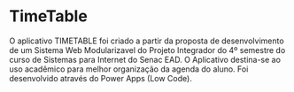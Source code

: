# TimeTable

O aplicativo TIMETABLE foi criado a partir da proposta de desenvolvimento de um Sistema Web Modularizavel do Projeto Integrador do 4º semestre do curso de Sistemas para Internet do Senac EAD. O Aplicativo destina-se ao uso acadêmico para melhor organização da agenda do aluno. Foi desenvolvido através do Power Apps (Low Code).



